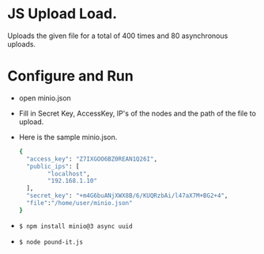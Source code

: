 # JS Upload Load.

Uploads the given file for a total of 400 times and 80 asynchronous uploads.

# Configure and Run

- open minio.json 

- Fill in Secret Key, AccessKey, IP's of the nodes and the path of the file to upload.

- Here is the sample minio.json.
  
  ```sh
  {
    "access_key": "Z7IXGOO6BZ0REAN1Q26I",
    "public_ips": [
          "localhost",
          "192.168.1.10"
    ],
    "secret_key": "+m4G6buANjXWX8B/6/KUQRzbAi/l47aX7M+BG2+4",
    "file":"/home/user/minio.json"
  }
  ```


- ```sh
  $ npm install minio@3 async uuid 
  ```

- ```sh
  $ node pound-it.js
  ```
